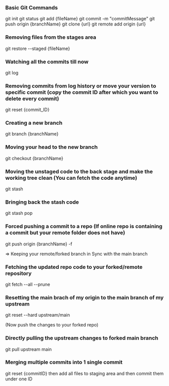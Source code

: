 ### Basic Git Commands
  git init
  git status
  git add {fileName}
  git commit -m "commitMessage"
  git push origin {branchName}
  git clone {url}
  git remote add origin {url}

### Removing files from the stages area
  git restore --staged {fileName}

### Watching all the commits till now
  git log

### Removing commits from log history or move your version to specific commit (copy the commit ID after which you want to delete every commit)
  git reset {commit_ID}

### Creating a new branch 
  git branch {branchName}

### Moving your head to the new branch
  git checkout {branchName}

### Moving the unstaged code to the back stage and make the working tree clean (You can fetch the code anytime)
  git stash

### Bringing back the stash code
  git stash pop

### Forced pushing a commit to a repo (If online repo is containing a commit but your remote folder does not have)
  git push origin {branchName} -f

=> Keeping your remote/forked branch in Sync with the main branch

### Fetching the updated repo code to your forked/remote repository
  git fetch --all --prune

### Resetting the main brach of my origin to the main branch of my upstream
  git reset --hard upstream/main

(Now push the changes to your forked repo)

### Directly pulling the upstream changes to forked main branch 
  git pull upstream main

### Merging multiple commits into 1 single commit
  git reset {commitID}
  then add all files to staging area and then commit them under one ID